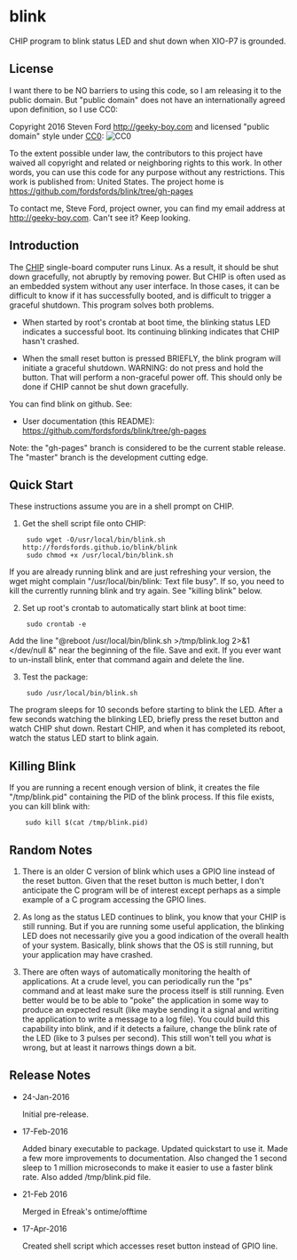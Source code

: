 # blink
CHIP program to blink status LED and shut down when XIO-P7 is grounded.

## License

I want there to be NO barriers to using this code, so I am releasing it to the public domain.  But "public domain" does not have an internationally agreed upon definition, so I use CC0:

Copyright 2016 Steven Ford http://geeky-boy.com and licensed
"public domain" style under
[CC0](http://creativecommons.org/publicdomain/zero/1.0/): 
![CC0](https://licensebuttons.net/p/zero/1.0/88x31.png "CC0")

To the extent possible under law, the contributors to this project have
waived all copyright and related or neighboring rights to this work.
In other words, you can use this code for any purpose without any
restrictions.  This work is published from: United States.  The project home
is https://github.com/fordsfords/blink/tree/gh-pages

To contact me, Steve Ford, project owner, you can find my email address
at http://geeky-boy.com.  Can't see it?  Keep looking.

## Introduction

The [CHIP](http://getchip.com/) single-board computer runs Linux.  As a result, it should be shut down gracefully, not abruptly by removing power.  But CHIP is often used as an embedded system without any user interface.  In those cases, it can be difficult to know if it has successfully booted, and is difficult to trigger a graceful shutdown.  This program solves both problems.

* When started by root's crontab at boot time, the blinking status LED indicates a successful boot.  Its continuing blinking indicates that CHIP hasn't crashed.

* When the small reset button is pressed BRIEFLY, the blink program will initiate a graceful shutdown.  WARNING: do not press and hold the button.  That will perform a non-graceful power off.  This should only be done if CHIP cannot be shut down gracefully.

You can find blink on github.  See:

* User documentation (this README): https://github.com/fordsfords/blink/tree/gh-pages

Note: the "gh-pages" branch is considered to be the current stable release.  The "master" branch is the development cutting edge.

## Quick Start

These instructions assume you are in a shell prompt on CHIP.

1. Get the shell script file onto CHIP:

        sudo wget -O/usr/local/bin/blink.sh http://fordsfords.github.io/blink/blink
        sudo chmod +x /usr/local/bin/blink.sh
If you are already running blink and are just refreshing your version, the wget might complain "/usr/local/bin/blink: Text file busy".  If so, you need to kill the currently running blink and try again.  See "killing blink" below.

2. Set up root's crontab to automatically start blink at boot time:

        sudo crontab -e
Add the line "@reboot /usr/local/bin/blink.sh >/tmp/blink.log 2>&1 </dev/null &" near the beginning of the file.  Save and exit.  If you ever want to un-install blink, enter that command again and delete the line.

3. Test the package:

        sudo /usr/local/bin/blink.sh

The program sleeps for 10 seconds before starting to blink the LED.  After a few seconds watching the blinking LED, briefly press the reset button and watch CHIP shut down.  Restart CHIP, and when it has completed its reboot, watch the status LED start to blink again.


## Killing Blink

If you are running a recent enough version of blink, it creates the file "/tmp/blink.pid" containing the PID of the blink process.  If this file exists, you can kill blink with:

        sudo kill $(cat /tmp/blink.pid)

## Random Notes

1. There is an older C version of blink which uses a GPIO line instead of the reset button.  Given that the reset button is much better, I don't anticipate the C program will be of interest except perhaps as a simple example of a C program accessing the GPIO lines.

2. As long as the status LED continues to blink, you know that your CHIP is still running.  But if you are running some useful application, the blinking LED does not necessarily give you a good indication of the overall health of your system.  Basically, blink shows that the OS is still running, but your application may have crashed.

3. There are often ways of automatically monitoring the health of applications.  At a crude level, you can periodically run the "ps" command and at least make sure the process itself is still running.  Even better would be to be able to "poke" the application in some way to produce an expected result (like maybe sending it a signal and writing the application to write a message to a log file).  You could build this capability into blink, and if it detects a failure, change the blink rate of the LED (like to 3 pulses per second).  This still won't tell you *what* is wrong, but at least it narrows things down a bit.

## Release Notes

* 24-Jan-2016

    Initial pre-release.

* 17-Feb-2016

    Added binary executable to package.  Updated quickstart to use it.  Made a few more improvements to documentation.  Also changed the 1 second sleep to 1 million microseconds to make it easier to use a faster blink rate.  Also added /tmp/blink.pid file.

* 21-Feb 2016

    Merged in Efreak's ontime/offtime

* 17-Apr-2016

    Created shell script which accesses reset button instead of GPIO line.
